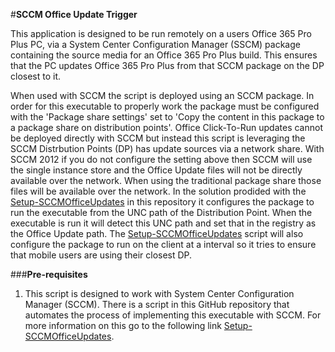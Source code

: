 ﻿#**SCCM Office Update Trigger**

This application is designed to be run remotely on a users Office 365 Pro Plus PC, via a System Center Configuration Manager  (SSCM) package containing the source media for an Office 365 Pro Plus build. This ensures that the PC updates Office 365 Pro Plus from that SCCM package on the DP closest to it.

When used with SCCM the script is deployed using an SCCM package.  In order for this executable to properly work the package must be configured with the 'Package share settings' set to 'Copy the content in this package to a package share on distribution points'.  Office Click-To-Run updates cannot be deployed directly with SCCM but instead this script is leveraging the SCCM Distrbution Points (DP) has update sources via a network share.  With SCCM 2012 if you do not configure the setting above then SCCM will use the single instance store and the Office Update files will not be directly available over the network.  When using the traditional package share those files will be available over the network.  In the solution prodided with the [Setup-SCCMOfficeUpdates](https://github.com/OfficeDev/Office-IT-Pro-Deployment-Scripts/blob/master/Setup-SCCMOfficeUpdates/README_Setup-SCCMOfficeUpdates.md) in this repository it configures the package to run the executable from the UNC path of the Distribution Point.  When the executable is run it will detect this UNC path and set that in the registry as the Office Update path.  The [Setup-SCCMOfficeUpdates](https://github.com/OfficeDev/Office-IT-Pro-Deployment-Scripts/blob/master/Setup-SCCMOfficeUpdates/README_Setup-SCCMOfficeUpdates.md) script will also configure the package to run on the client at a interval so it tries to ensure that mobile users are using their closest DP.

###**Pre-requisites**

1. This script is designed to work with System Center Configuration Manager (SCCM). There is a script in this GitHub repository that automates the process of implementing this executable with SCCM.  For more information on this go to the following link [Setup-SCCMOfficeUpdates](https://github.com/OfficeDev/Office-IT-Pro-Deployment-Scripts/blob/master/Setup-SCCMOfficeUpdates/README_Setup-SCCMOfficeUpdates.md).




	

	

